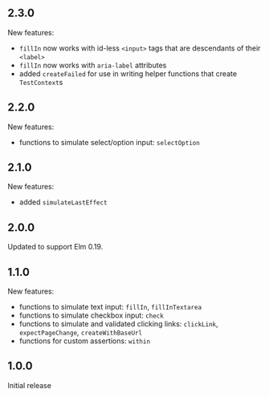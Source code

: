 ## 2.3.0

New features:

  - `fillIn` now works with id-less `<input>` tags that are descendants of their `<label>`
  - `fillIn` now works with `aria-label` attributes
  - added `createFailed` for use in writing helper functions that create `TestContext`s


## 2.2.0

New features:

  - functions to simulate select/option input: `selectOption`


## 2.1.0

New features:

  - added `simulateLastEffect`


## 2.0.0

Updated to support Elm 0.19.


## 1.1.0

New features:

  - functions to simulate text input: `fillIn`, `fillInTextarea`
  - functions to simulate checkbox input: `check`
  - functions to simulate and validated clicking links: `clickLink`, `expectPageChange`, `createWithBaseUrl`
  - functions for custom assertions: `within`


## 1.0.0

Initial release
